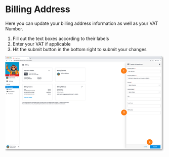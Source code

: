 # Billing Address

Here you can update your billing address information as well as your VAT Number.

1. Fill out the text boxes according to their labels
2. Enter your VAT if applicable
3. Hit the submit button in the bottom right to submit your changes
	
<a href="../../../../images/settings-billing-address-lg.jpg" target="_blank"><img src="../../../../images/settings-billing-address.jpg" style="margin: auto; display: block"></a>
